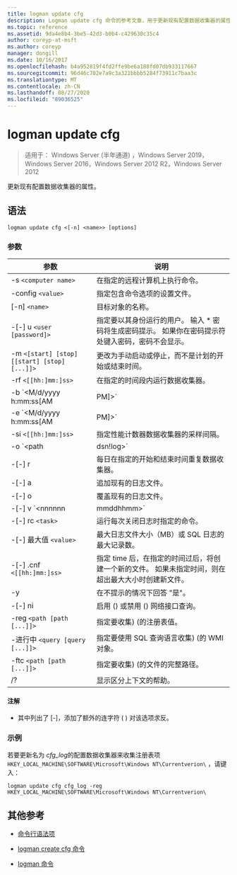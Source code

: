 ```yaml
---
title: logman update cfg
description: Logman update cfg 命令的参考文章，用于更新现有配置数据收集器的属性。
ms.topic: reference
ms.assetid: 9da4e8b4-3be5-42d3-b0b4-c429630c35c4
author: coreyp-at-msft
ms.author: coreyp
manager: dongill
ms.date: 10/16/2017
ms.openlocfilehash: b4a952819f4fd2ffe9be6a188fd07db933117667
ms.sourcegitcommit: 96d46c702e7a9c3a321bbbb5284f73911c7baa3c
ms.translationtype: MT
ms.contentlocale: zh-CN
ms.lasthandoff: 08/27/2020
ms.locfileid: "89036525"
---
```

# <a name="logman-update-cfg"></a>logman update cfg

> 适用于： Windows Server (半年通道) ，Windows Server 2019，Windows Server 2016，Windows Server 2012 R2，Windows Server 2012

更新现有配置数据收集器的属性。

## <a name="syntax"></a>语法

```
logman update cfg <[-n] <name>> [options]
```

### <a name="parameters"></a>参数


| 参数 | 说明 |
| --------- | ----------- |
| -s `<computer name>` | 在指定的远程计算机上执行命令。 |
| -config `<value>` | 指定包含命令选项的设置文件。 |
| [-n] `<name>` | 目标对象的名称。 |
| -[-] u `<user [password]>` | 指定要以其身份运行的用户。 输入 \* 密码将生成密码提示。 如果你在密码提示符处键入密码，密码不会显示。 |
| -m `<[start] [stop] [[start] [stop] [...]]>` | 更改为手动启动或停止，而不是计划的开始或结束时间。 |
| -rf `<[[hh:]mm:]ss>` | 在指定的时间段内运行数据收集器。 |
| -b `<M/d/yyyy h:mm:ss[AM|PM]>` | 开始在指定时间收集数据。 |
| -e `<M/d/yyyy h:mm:ss[AM|PM]>` | 结束在指定时间收集的数据。 |
| -si `<[[hh:]mm:]ss>` | 指定性能计数器数据收集器的采样间隔。 |
| -o `<path|dsn!log>` | 指定 SQL 数据库中的输出日志文件或 DSN 和日志集名称。 |
| -[-] r | 每日在指定的开始和结束时间重复数据收集器。 |
| -[-] a | 追加现有的日志文件。 |
| -[-] o | 覆盖现有的日志文件。 |
| -[-] v `<nnnnnn|mmddhhmm>` | 将文件版本信息附加到日志文件名称的末尾。 |
| -[-] rc `<task>` | 运行每次关闭日志时指定的命令。 |
| -[-] 最大值 `<value>` | 最大日志文件大小（MB）或 SQL 日志的最大记录数。 |
| -[-] .cnf `<[[hh:]mm:]ss>` | 指定 time 后，在指定的时间过后，将创建一个新的文件。 如果未指定时间，则在超出最大大小时创建新文件。 |
| -y | 在不提示的情况下回答 "是"。 |
| -[-] ni | 启用 () 或禁用 () 网络接口查询。 |
| -reg `<path [path [...]]>` | 指定要收集)  (的注册表值。 |
| -进行中 `<query [query [...]]>` | 指定要使用 SQL 查询语言收集)  (的 WMI 对象。 |
| -ftc `<path [path [...]]>` | 指定要收集)  (的文件的完整路径。 |
| /? | 显示区分上下文的帮助。 |

#### <a name="remarks"></a>注解

- 其中列出了 [-]，添加了额外的连字符 ( ) 对该选项求反。

### <a name="examples"></a>示例

若要更新名为 *cfg_log*的配置数据收集器来收集注册表项 `HKEY_LOCAL_MACHINE\SOFTWARE\Microsoft\Windows NT\Currentverion\` ，请键入：

```
logman update cfg cfg_log -reg HKEY_LOCAL_MACHINE\SOFTWARE\Microsoft\Windows NT\Currentverion\
```

## <a name="additional-references"></a>其他参考

- [命令行语法项](command-line-syntax-key.md)

- [logman create cfg 命令](logman-create-cfg.md)

- [logman 命令](logman.md)
